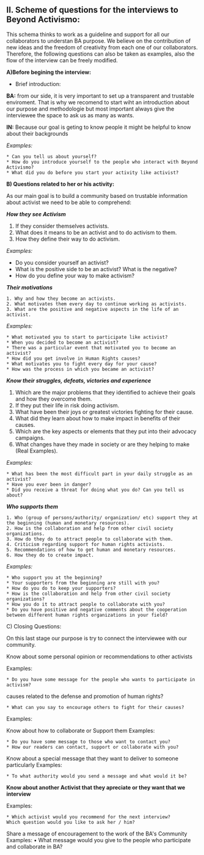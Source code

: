 ## II. Scheme of questions for the interviews to Beyond Activismo:

This schema thinks to work as a guideline and support for all our collaborators to understan BA purpose. 
We believe on the contribution of new ideas and the freedom of creativity from each one of our collaborators.
Therefore, the following questions can also be taken as examples, also the flow of the interview can be freely modified.


**A)Before begining the interview:**
   
   * Brief introduction:
   
   **BA:** from our side, it is very important to set up a transparent and trustable enviroment. That is why we recomend to start 
   wiht an introduction about our purpose and methodologie but most important always give the interviewee 
   the space to ask us as many as wants. 
   
   **IN:** Because our goal is geting to know people it might be helpful to know about their backgrounds
   

   _Examples:_
   
    * Can you tell us about yourself?
    * How do you introduce yourself to the people who interact with Beyond Activismo?
    * What did you do before you start your activity like activist?
    
    
**B) Questions related to her or his activity:**

As our main goal is to build a community based on trustable information about activist
we need to be able to comprehend:

 _**How they see Activism**_
   
   1. If they consider themselves activists. 
   2. What does it means to be an activist and to do activism to them. 
   3. How they define their way to do activism. 

_Examples:_

   * Do you consider yourself an activist?
   * What is the positive side to be an activist? What is the negative?
   * How do you define your way to make activism?

_**Their motivations**_
    
    1. Why and how they become an activists. 
    2. What motivates them every day to continue working as activists. 
    3. What are the positive and negative aspects in the life of an activist. 

_Examples:_

    * What motivated you to start to participate like activist?
    * When you decided to become an activist?
    * There was a particular event that motivated you to become an activist?
    * How did you get involve in Human Rights causes?
    * What motivates you to fight every day for your cause?
    * How was the process in which you became an activist?
    
_**Know their struggles, defeats, victories and experience**_
   
   1. Which are the major problems that they identified to achieve their goals and how they overcome them. 
   2. If they put their life in risk doing activism. 
   3. What have been their joys or greatest victories fighting for their cause. 
   4. What did they learn about how to make impact in benefits of their causes. 
   5. Which are the key aspects or elements that they put into their advocacy campaigns. 
   6. What changes have they made in society or are they helping to make (Real Examples). 

_Examples:_

    * What has been the most difficult part in your daily struggle as an activist?
    * Have you ever been in danger?
    * Did you receive a threat for doing what you do? Can you tell us about?
   

_**Who supports them**_

    1. Who (group of persons/authority/ organization/ etc) support they at the beginning (human and monetary resources). 
    2. How is the collaboration and help from other civil society organizations. 
    3. How do they do to attract people to collaborate with them. 
    4. Criticism regarding support for human rights activists. 
    5. Recommendations of how to get human and monetary resources. 
    6. How they do to create impact. 

_Examples:_

    * Who support you at the beginning?
    * Your supporters from the beginning are still with you?
    * How do you do to keep your supporters?
    * How is the collaboration and help from other civil society organizations?
    * How you do it to attract people to collaborate with you?
    * Do you have positive and negative comments about the cooperation between different human rights organizations in your field?


C) Closing Questions:

On this last stage our purpose is try to connect the interviewee with our community.

Know about some personal opinion or recommendations to other activists

Examples:
    
    * Do you have some message for the people who wants to participate in activism?

causes related to the defense and promotion of human rights?
    
    * What can you say to encourage others to fight for their causes?

Examples:

Know about how to collaborate or Support them
Examples:

    * Do you have some message to those who want to contact you?
    * How our readers can contact, support or collaborate with you?

Know about a special message that they want to deliver to someone particularly
Examples:
   
    * To what authority would you send a message and what would it be? 

**Know about another Activist that they apreciate or they want that we interview**

Examples:
    
    * Which activist would you recommend for the next interview?
    Which question would you like to ask her / him? 

Share a message of encouragement to the work of the BA's Community
Examples:
    • What message would you give to the people who participate and
collaborate in BA? 

